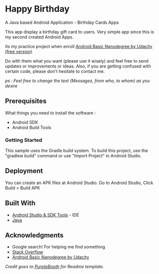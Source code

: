 # Happy Birthday
A Java based Android Application - Birthday Cards Apps

This app display a birthday gift card to users. Very simple app since this is my second created Android Apps.

Its my practice project when enroll [Android Basic Nanodegree by Udacity (free version)](https://www.udacity.com/course/android-basics-nanodegree-by-google--nd803)

Do with them what you want (please use it wisely) and feel free to send updates or improvements or ideas.
Also, if you are getting confused with certain code, please don't hesitate to contact me.


*ps : Feel free to change the text (Messages, from who, to whom) as you desire*

## Prerequisites

What things you need to install the software :

* Android SDK
* Android Build Tools

### Getting Started

This sample uses the Gradle build system. To build this project, use the "gradlew build" command or use "Import Project" in Android Studio.

## Deployment

You can create an APK files at Android Studio. Go to Android Studio, Click Build > Build APK

## Built With

* [Android Studio & SDK Tools](https://developer.android.com/studio/index.html) - IDE
* [Java](https://www.java.com/)

## Acknowledgments

* Google search! For helping me find something
* [Stack Overflow](https://stackoverflow.com/)
* [Android Basic Nanodegree by Udacity](https://www.udacity.com/course/android-basics-nanodegree-by-google--nd803)


*Credit goes to [PurpleBooth](https://gist.github.com/PurpleBooth/109311bb0361f32d87a2) for Readme template.*

